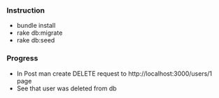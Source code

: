 <h3>Instruction</h3>
<ul>
    <li>bundle install</li>
    <li>rake db:migrate</li>
    <li>rake db:seed</li>
</ul>
<h3>Progress</h3>
<ul>
    <li>In Post man create DELETE request to http://localhost:3000/users/1 page</li>
    <li>See that user was deleted from db</li>
</ul>
